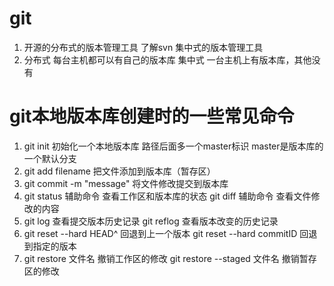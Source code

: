 # git
1. 开源的分布式的版本管理工具 了解svn 集中式的版本管理工具
2. 分布式 每台主机都可以有自己的版本库  集中式 一台主机上有版本库，其他没有
# git本地版本库创建时的一些常见命令
1. git init 初始化一个本地版本库  路径后面多一个master标识 master是版本库的一个默认分支
2. git add filename 把文件添加到版本库（暂存区）
3. git commit -m "message" 将文件修改提交到版本库
4. git status 辅助命令 查看工作区和版本库的状态   git diff 辅助命令 查看文件修改的内容
5. git log 查看提交版本历史记录  git reflog 查看版本改变的历史记录
6. git reset --hard HEAD^ 回退到上一个版本  git reset --hard commitID 回退到指定的版本
7. git restore 文件名  撤销工作区的修改   git restore --staged 文件名 撤销暂存区的修改